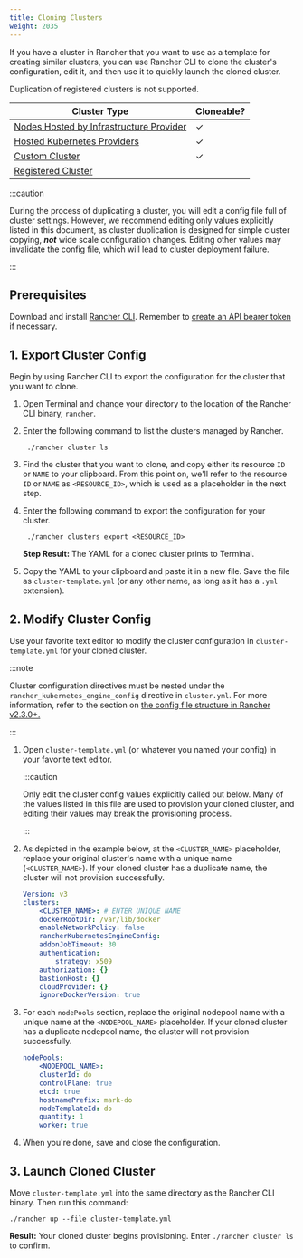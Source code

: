 ```yaml
---
title: Cloning Clusters
weight: 2035
---
```


If you have a cluster in Rancher that you want to use as a template for creating similar clusters, you can use Rancher CLI to clone the cluster's configuration, edit it, and then use it to quickly launch the cloned cluster.

Duplication of registered clusters is not supported.

| Cluster Type                     | Cloneable?    |
|----------------------------------|---------------|
| [Nodes Hosted by Infrastructure Provider]({{<baseurl>}}/rancher/v2.6/en/cluster-provisioning/rke-clusters/node-pools/) | ✓ |
| [Hosted Kubernetes Providers]({{<baseurl>}}/rancher/v2.6/en/cluster-provisioning/hosted-kubernetes-clusters/) | ✓    |
| [Custom Cluster]({{<baseurl>}}/rancher/v2.6/en/cluster-provisioning/rke-clusters/custom-nodes)              | ✓              |
| [Registered Cluster]({{<baseurl>}}/rancher/v2.6/en/cluster-provisioning/registered-clusters/)            |               |

:::caution

During the process of duplicating a cluster, you will edit a config file full of cluster settings. However, we recommend editing only values explicitly listed in this document, as cluster duplication is designed for simple cluster copying, **_not_** wide scale configuration changes. Editing other values may invalidate the config file, which will lead to cluster deployment failure.

:::

## Prerequisites

Download and install [Rancher CLI]({{<baseurl>}}/rancher/v2.6/en/cli). Remember to [create an API bearer token]({{<baseurl>}}/rancher/v2.6/en/user-settings/api-keys) if necessary.


## 1. Export Cluster Config

Begin by using Rancher CLI to export the configuration for the cluster that you want to clone.

1. Open Terminal and change your directory to the location of the Rancher CLI binary, `rancher`.

1. Enter the following command to list the clusters managed by Rancher.


        ./rancher cluster ls


1. Find the cluster that you want to clone, and copy either its resource `ID` or `NAME` to your clipboard. From this point on, we'll refer to the resource `ID` or `NAME` as `<RESOURCE_ID>`, which is used as a placeholder in the next step.

1. Enter the following command to export the configuration for your cluster.


        ./rancher clusters export <RESOURCE_ID>


    **Step Result:** The YAML for a cloned cluster prints to Terminal.

1. Copy the YAML to your clipboard and paste it in a new file. Save the file as `cluster-template.yml` (or any other name, as long as it has a `.yml` extension).

## 2. Modify Cluster Config

Use your favorite text editor to modify the cluster configuration in `cluster-template.yml` for your cloned cluster.

:::note

Cluster configuration directives must be nested under the `rancher_kubernetes_engine_config` directive in `cluster.yml`. For more information, refer to the section on [the config file structure in Rancher v2.3.0+.]({{<baseurl>}}/rancher/v2.6/en/cluster-provisioning/rke-clusters/options/#config-file-structure-in-rancher-v2-3-0)

:::

1. Open `cluster-template.yml` (or whatever you named your config) in your favorite text editor.

    :::caution
    
    Only edit the cluster config values explicitly called out below. Many of the values listed in this file are used to provision your cloned cluster, and editing their values may break the provisioning process.

    :::


1. As depicted in the example below, at the `<CLUSTER_NAME>` placeholder, replace your original cluster's name with a unique name (`<CLUSTER_NAME>`). If your cloned cluster has a duplicate name, the cluster will not provision successfully.

    ```yml
    Version: v3
    clusters:
        <CLUSTER_NAME>: # ENTER UNIQUE NAME
        dockerRootDir: /var/lib/docker
        enableNetworkPolicy: false
        rancherKubernetesEngineConfig:
        addonJobTimeout: 30
        authentication:
            strategy: x509
        authorization: {}
        bastionHost: {}
        cloudProvider: {}
        ignoreDockerVersion: true
    ```

1. For each `nodePools` section, replace the original nodepool name with a unique name at the `<NODEPOOL_NAME>` placeholder.  If your cloned cluster has a duplicate nodepool name, the cluster will not provision successfully.

    ```yml
    nodePools:
        <NODEPOOL_NAME>:
        clusterId: do
        controlPlane: true
        etcd: true
        hostnamePrefix: mark-do
        nodeTemplateId: do
        quantity: 1
        worker: true
    ```

1. When you're done, save and close the configuration.

## 3. Launch Cloned Cluster

Move `cluster-template.yml` into the same directory as the Rancher CLI binary. Then run this command:

    ./rancher up --file cluster-template.yml

**Result:** Your cloned cluster begins provisioning. Enter `./rancher cluster ls` to confirm.
